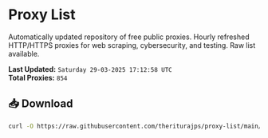 # Proxy List

Automatically updated repository of free public proxies. Hourly refreshed HTTP/HTTPS proxies for web scraping, cybersecurity, and testing. Raw list available.

**Last Updated:** `Saturday 29-03-2025 17:12:58 UTC`  
**Total Proxies:** `854`

## 📥 Download
```bash
curl -O https://raw.githubusercontent.com/theriturajps/proxy-list/main/proxies.txt
